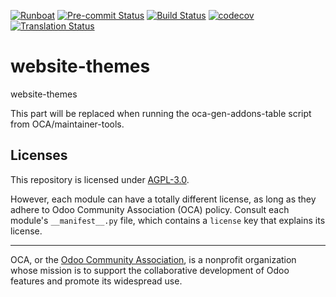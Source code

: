 
[![Runboat](https://img.shields.io/badge/runboat-Try%20me-875A7B.png)](https://runboat.odoo-community.org/builds?repo=OCA/website-themes&target_branch=18.0)
[![Pre-commit Status](https://github.com/OCA/website-themes/actions/workflows/pre-commit.yml/badge.svg?branch=18.0)](https://github.com/OCA/website-themes/actions/workflows/pre-commit.yml?query=branch%3A18.0)
[![Build Status](https://github.com/OCA/website-themes/actions/workflows/test.yml/badge.svg?branch=18.0)](https://github.com/OCA/website-themes/actions/workflows/test.yml?query=branch%3A18.0)
[![codecov](https://codecov.io/gh/OCA/website-themes/branch/18.0/graph/badge.svg)](https://codecov.io/gh/OCA/website-themes)
[![Translation Status](https://translation.odoo-community.org/widgets/website-themes-18-0/-/svg-badge.svg)](https://translation.odoo-community.org/engage/website-themes-18-0/?utm_source=widget)

<!-- /!\ do not modify above this line -->

# website-themes

website-themes

<!-- /!\ do not modify below this line -->

<!-- prettier-ignore-start -->

[//]: # (addons)

This part will be replaced when running the oca-gen-addons-table script from OCA/maintainer-tools.

[//]: # (end addons)

<!-- prettier-ignore-end -->

## Licenses

This repository is licensed under [AGPL-3.0](LICENSE).

However, each module can have a totally different license, as long as they adhere to Odoo Community Association (OCA)
policy. Consult each module's `__manifest__.py` file, which contains a `license` key
that explains its license.

----
OCA, or the [Odoo Community Association](http://odoo-community.org/), is a nonprofit
organization whose mission is to support the collaborative development of Odoo features
and promote its widespread use.
